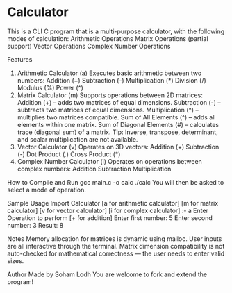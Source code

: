 # Calculator
This is a CLI C program that is a multi-purpose calculator, with the following modes of calculation:
Arithmetic Operations
Matrix Operations (partial support)
Vector Operations
Complex Number Operations

Features
1. Arithmetic Calculator (a)
Executes basic arithmetic between two numbers:
Addition (+)
Subtraction (-)
Multiplication (*)
Division (/)
Modulus (%)
Power (^)
2. Matrix Calculator (m)
Supports operations between 2D matrices:
Addition (+) – adds two matrices of equal dimensions.
Subtraction (-) – subtracts two matrices of equal dimensions.
Multiplication (*) – multiplies two matrices compatible.
Sum of All Elements (^) – adds all elements within one matrix.
Sum of Diagonal Elements (#) – calculates trace (diagonal sum) of a matrix.
Tip: Inverse, transpose, determinant, and scalar multiplication are not available.
3. Vector Calculator (v)
Operates on 3D vectors:
Addition (+)
Subtraction (-)
Dot Product (.)
Cross Product (*)
4. Complex Number Calculator (i)
Operates on operations between complex numbers:
Addition
Subtraction
Multiplication

How to Compile and Run
gcc main.c -o calc
./calc
You will then be asked to select a mode of operation.

Sample Usage
Import Calculator
[a for arithmetic calculator]
[m for matrix calculator]
[v for vector calculator]
[i for complex calculator]
:- a
Enter Operation to perform
[+ for addition]
Enter first number: 5
Enter second number: 3
Result: 8

Notes
Memory allocation for matrices is dynamic using malloc.
User inputs are all interactive through the terminal.
Matrix dimension compatibility is not auto-checked for mathematical correctness — the user needs to enter valid sizes.

Author
Made by Soham Lodh
You are welcome to fork and extend the program!
